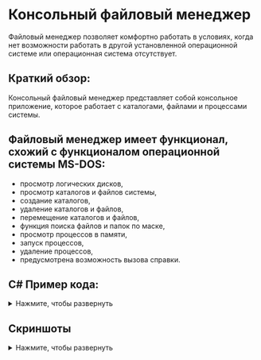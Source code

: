 
# Консольный файловый менеджер

 Файловый менеджер позволяет комфортно работать в условиях, когда нет возможности работать в другой установленной операционной системе или операционная система отсутствует. 

 

## Краткий обзор: 

Консольный файловый менеджер представляет собой консольное приложение, которое работает с каталогами, файлами и процессами системы.

## Файловый менеджер имеет функционал, схожий с функционалом операционной системы MS-DOS:

- просмотр логических дисков,
- просмотр каталогов и файлов системы,
- создание каталогов,
- удаление каталогов и файлов,
- перемещение каталогов и файлов,
- функция поиска файлов и папок по маске,
- просмотр процессов в памяти,
- запуск процессов,
- удаление процессов,
- предусмотрена возможность вызова справки.



## C# Пример кода: 

<details> 
<summary> Нажмите, чтобы развернуть</summary>


```
 
  public static void ShowAllSubdirectoriesAndFilesLogic(DrivesDirectoriesFilesArray dirFiles, int userPage)
        {
            FileInfo[] files = dirFiles.Files;

            DirectoryInfo[] subdirectories = dirFiles.Directories;

            int dirStart = 0;

            int dirStop = 0;

            int fileStart = 0;

            int fileStop = 0;

            int allLinesDir = subdirectories.Length;

            int allLinesFile = files.Length;

            int allLines = allLinesDir + allLinesFile;

            if (userPage == -1)
            {
                dirStart = 0;

                dirStop = allLinesDir;

                fileStart = 0;

                fileStop = allLinesFile;
            }
            else
            {
                int pageDir = 1 + allLinesDir / PseudoConsoleUI.PAGE_LINES;

                int restDirLines = allLinesDir % PseudoConsoleUI.PAGE_LINES;

                int linesOfFileAfterDir = PseudoConsoleUI.PAGE_LINES - restDirLines;

                int filesdir = (allLinesFile - linesOfFileAfterDir) / PseudoConsoleUI.PAGE_LINES + 1;

                if (userPage < pageDir)
                {
                    dirStart = (userPage - 1) * PseudoConsoleUI.PAGE_LINES;

                    dirStop = userPage * PseudoConsoleUI.PAGE_LINES;
                }
                if (userPage == pageDir)
                {
                    if ((restDirLines + allLinesFile) / PseudoConsoleUI.PAGE_LINES == 0)
                    {
                        dirStart = (userPage - 1) * PseudoConsoleUI.PAGE_LINES;

                        dirStop = allLinesDir;

                        fileStop = allLinesFile;
                    }
                    if ((restDirLines + allLinesFile) / PseudoConsoleUI.PAGE_LINES > 0)
                    {
                        dirStart = (userPage - 1) * PseudoConsoleUI.PAGE_LINES;

                        dirStop = allLinesDir;

                        fileStop = linesOfFileAfterDir;
                    }
                }
                if (userPage > pageDir)
                {
                    if (userPage < (pageDir + filesdir))
                    {
                        fileStart = linesOfFileAfterDir + (userPage - pageDir - 1) * PseudoConsoleUI.PAGE_LINES;

                        fileStop = linesOfFileAfterDir + (userPage - pageDir) * PseudoConsoleUI.PAGE_LINES;
                    }
                    if (userPage >= (pageDir + filesdir))
                    {
                        fileStart = linesOfFileAfterDir + (userPage - pageDir - 1) * PseudoConsoleUI.PAGE_LINES;

                        fileStop = allLinesFile;
                    }
                }
            }
            PseudoConsoleUI.PrintAllSubdirectoriesAndFilesByPages(dirFiles, dirStart, dirStop, fileStart, fileStop);

            PseudoConsoleUI.PrintPageNumber(allLines, userPage);
        }

``` 

</details> 


## Скриншоты

<details> 
<summary> Нажмите, чтобы развернуть</summary>

- Список процессов

![Файлы](pic/scr1.jpg)

- Помощь

![Файлы](pic/scr2.jpg)

- Список подкаталогов текущего каталога

![Файлы](pic/scr3.jpg)

</details> 
